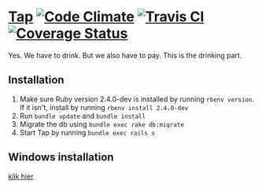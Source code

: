 # [Tap](https://zeus.ugent.be/tap) [![Code Climate](https://codeclimate.com/github/ZeusWPI/Tap/badges/gpa.svg)](https://codeclimate.com/github/ZeusWPI/Tap) [![Travis CI](https://travis-ci.org/ZeusWPI/Tap.svg)](https://travis-ci.org/ZeusWPI/Tap) [![Coverage Status](https://coveralls.io/repos/ZeusWPI/Tap/badge.svg?branch=master&service=github)](https://coveralls.io/github/ZeusWPI/Tap?branch=master)

Yes. We have to drink. But we also have to pay. This is the drinking part.

## Installation
1. Make sure Ruby version 2.4.0-dev is installed by running `rbenv version`. If it isn't, install by running `rbenv install 2.4.0-dev`
2. Run `bundle update` and `bundle install`
3. Migrate the db using `bundle exec rake db:migrate`
4. Start Tap by running `bundle exec rails s`

## Windows installation

[klik hier](README_WINDOWS.md)